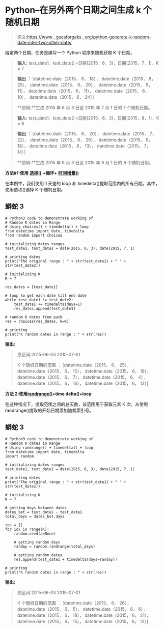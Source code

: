 # Python–在另外两个日期之间生成 k 个随机日期

> 原文:[https://www . geesforgeks . org/python-generate-k-random-date-inter-two-other-date/](https://www.geeksforgeeks.org/python-generate-k-random-dates-between-two-other-dates/)

给定两个日期，任务是编写一个 Python 程序来随机获取 K 个日期。

> **输入:** test_date1，test_date2 =日期(2015，6，3)，日期(2015，7，1)，K = 7
> 
> **输出 ：** [datetime.date（2015， 6， 18）， datetime.date（2015， 6， 25）， datetime.date（2015， 6， 29）， datetime.date（2015， 6， 11）， datetime.date（2015， 6， 11）， datetime.date（2015， 6， 10）， datetime.date（2015， 6， 24）]
> 
> **说明:**生成 2015 年 6 月 3 日至 2015 年 7 月 1 日的 7 个随机日期。
> 
> **输入:** test_date1，test_date2 =日期(2015，6，3)，日期(2015，8，1)，K = 6
> 
> **输出 ：** [datetime.date（2015， 6， 20）， datetime.date（2015， 7， 22）， datetime.date（2015， 6， 29）， datetime.date（2015， 6， 18）， datetime.date（2015， 6， 13）， datetime.date（2015， 7， 14）]
> 
> **说明:**生成 2015 年 6 月 3 日至 2015 年 8 月 1 日的 6 个随机日期。

**方法#1:使用** [**选择()**](https://www.geeksforgeeks.org/random-choices-method-in-python/) **+循环+** [**时间增量()**](https://www.geeksforgeeks.org/python-datetime-timedelta-function/)

在本例中，我们使用 1 天差的 loop 和 timedelta()提取范围内的所有日期。其中，使用选项()选择 K 个随机日期。

## 蟒蛇 3

```
# Python3 code to demonstrate working of
# Random K dates in Range
# Using choices() + timedelta() + loop
from datetime import date, timedelta
from random import choices

# initializing dates ranges 
test_date1, test_date2 = date(2015, 6, 3), date(2015, 7, 1)

# printing dates 
print("The original range : " + str(test_date1) + " " + str(test_date2))

# initializing K
K = 7

res_dates = [test_date1]

# loop to get each date till end date
while test_date1 != test_date2:
    test_date1 += timedelta(days=1)
    res_dates.append(test_date1)

# random K dates from pack
res = choices(res_dates, k=K)

# printing 
print("K random dates in range : " + str(res))
```

**输出:**

> 原区间:2015-06-03 2015-07-01
> 
> K 个随机日期的范围 ： [datetime.date（2015， 6， 25）， datetime.date（2015， 6， 10）， datetime.date（2015， 6， 18）， datetime.date（2015， 6， 7）， datetime.date（2015， 6， 4）， datetime.date（2015， 6， 16）， datetime.date（2015， 6， 12）]

**方法 2:使用**[**randrange()**](https://www.geeksforgeeks.org/randrange-in-python/)**+time delta()+loop**

在这种情况下，提取范围之间的总天数，该范围用于获取元素 K 次，从使用 randrange()提取的开始日期添加随机索引号。

## 蟒蛇 3

```
# Python3 code to demonstrate working of
# Random K dates in Range
# Using randrange() + timedelta() + loop
from datetime import date, timedelta
import random

# initializing dates ranges 
test_date1, test_date2 = date(2015, 6, 3), date(2015, 7, 1)

# printing dates 
print("The original range : " + str(test_date1) + " " + str(test_date2))

# initializing K
K = 7

# getting days between dates
dates_bet = test_date2 - test_date1
total_days = dates_bet.days

res = []
for idx in range(K):
    random.seed(a=None)

    # getting random days
    randay = random.randrange(total_days)

    # getting random dates 
    res.append(test_date1 + timedelta(days=randay))

# printing 
print("K random dates in range : " + str(res))
```

**输出:**

> 原区间:2015-06-03 2015-07-01
> 
> K 个随机日期的范围 ： [datetime.date（2015， 6， 26）， datetime.date（2015， 6， 5）， datetime.date（2015， 6， 6）， datetime.date（2015， 6， 18）， datetime.date（2015， 6， 21）， datetime.date（2015， 6， 15）， datetime.date（2015， 6， 12）]